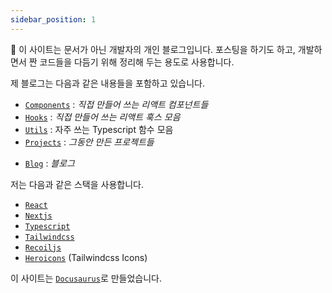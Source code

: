```yaml
---
sidebar_position: 1
---
```


:wave: 이 사이트는 문서가 아닌 개발자의 개인 블로그입니다. 포스팅을 하기도 하고, 개발하면서 짠 코드들을 다듬기 위해 정리해 두는 용도로 사용합니다.

제 블로그는 다음과 같은 내용들을 포함하고 있습니다.

- [`Components`](/docs/components/Accordion) : _직접 만들어 쓰는 리액트 컴포넌트들_
- [`Hooks`](/docs/hooks/useConfirm) : _직접 만들어 쓰는 리액트 훅스 모음_
- [`Utils`](/docs/utils/base64ToFile) : 자주 쓰는 Typescript 함수 모음
- [`Projects`](/docs/projects/Dynamisign) : _그동안 만든 프로젝트들_
<!-- - [`Profile`](/profile) : _프로필_ -->
- [`Blog`](/blog) : _블로그_

저는 다음과 같은 스택을 사용합니다.

- [`React`](https://ko.reactjs.org/)
- [`Nextjs`](https://nextjs.org/)
- [`Typescript`](https://www.typescriptlang.org/)
- [`Tailwindcss`](https://tailwindcss.com/)
- [`Recoiljs`](https://recoiljs.org/)
- [`Heroicons`](https://heroicons.com) (Tailwindcss Icons)

이 사이트는 [`Docusaurus`](https://docusaurus.io/)로 만들었습니다.
